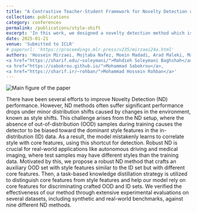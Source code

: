 ```yaml
---
title: "A Contrastive Teacher-Student Framework for Novelty Detection under Style Shifts"
collection: publications
category: conferences
permalink: /publications/style-shift
excerpt: 'In this work, we designed a novelty detection method which is robust to style shifts in the data distribution. By distinguishing between core features and style features and using a teacher-student scheme, we were able to achieve state-of-the-art results on various dataset pairs.'
date: 2025-01-21
venue: 'Submitted to ICLR'
# paperurl: 'https://proceedings.mlr.press/v235/mirzaei24a.html'
authors: 'Hossein Mirzaei, Mojtaba Nafez, Moein Madadi, Arad Maleki, Mahdi Hajialilue, Zeinab Sadat Taghavi, Sepehr Rezaee, <strong>Ali Ansari</strong>, Bahar Dibaei Nia, Kian Shamsaie, Mohammadreza Salehi, Jafar Habibi, Mackenzie W Mathis,
<a href="https://sharif.edu/~soleymani/">Mahdieh Soleymani Baghshah</a>,
<a href="https://sabokrou.github.io/">Mohammad Sabokrou</a>,
<a href="https://sharif.ir/~rohban/">Mohammad Hossein Rohban</a>'
---
```


![Main figure of the paper](../images/style_shift_figure.jpg)

There have been several efforts to improve Novelty Detection (ND) performance. However, ND methods often suffer significant performance drops under minor distribution shifts caused by changes in the environment, known as style shifts. This challenge arises from the ND setup, where the absence of out-of-distribution (OOD) samples during training causes the detector to be biased toward the dominant style features in the in-distribution (ID) data. As a result, the model mistakenly learns to correlate style with core features, using this shortcut for detection. Robust ND is crucial for real-world applications like autonomous driving and medical imaging, where test samples may have different styles than the training data. Motivated by this, we propose a robust ND method that crafts an auxiliary OOD set with style features similar to the ID set but with different core features. Then, a task-based knowledge distillation strategy is utilized to distinguish core features from style features and help our model rely on core features for discriminating crafted OOD and ID sets. We verified the effectiveness of our method through extensive experimental evaluations on several datasets, including synthetic and real-world benchmarks, against nine different ND methods.